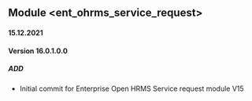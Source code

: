 ## Module <ent_ohrms_service_request>

#### 15.12.2021
#### Version 16.0.1.0.0
##### ADD
- Initial commit for Enterprise Open HRMS Service request module V15